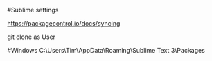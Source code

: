 #Sublime settings

https://packagecontrol.io/docs/syncing

git clone as User

#Windows
C:\Users\Tim\AppData\Roaming\Sublime Text 3\Packages 
